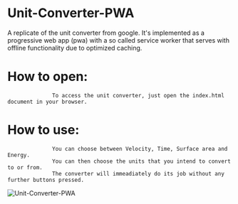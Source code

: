 # Unit-Converter-PWA
A replicate of the unit converter from google. It's implemented as a progressive web app (pwa) with a so called service worker that serves with offline functionality due to optimized caching.

# How to open: 
      
                  To access the unit converter, just open the index.html document in your browser.
                  
# How to use: 
  
                  You can choose between Velocity, Time, Surface area and Energy. 
                  You can then choose the units that you intend to convert to or from. 
                  The converter will immeadiately do its job without any further buttons pressed.

![Unit-Converter-PWA](https://github.com/MariusLuft/Unit-Converter-PWA/blob/master/uni-converter.PNG)
